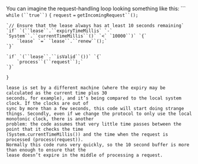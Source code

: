 You can imagine the request-handling loop looking something like this: ```
`while` `(``true``)` `{`
    `request` `=` `getIncomingRequest``();`

    `// Ensure that the lease always has at least 10 seconds remaining`
    `if` `(``lease``.``expiryTimeMillis` `-` `System``.``currentTimeMillis``()` `<` `10000``)` `{`
        `lease` `=` `lease``.``renew``();`
    `}`

    `if` `(``lease``.``isValid``())` `{`
        `process``(``request``);`
    `}`
`}`
``` What’s wrong with this code? Firstly, it’s relying on synchronized clocks: the expiry time on the
lease is set by a different machine (where the expiry may be calculated as the current time plus 30
seconds, for example), and it’s being compared to the local system clock. If the clocks are out of
sync by more than a few seconds, this code will start doing strange things. Secondly, even if we change the protocol to only use the local monotonic clock, there is another
problem: the code assumes that very little time passes between the point that it checks the time
(System.currentTimeMillis()) and the time when the request is processed (process(request)).
Normally this code runs very quickly, so the 10 second buffer is more than enough to ensure that the
lease doesn’t expire in the middle of processing a request.